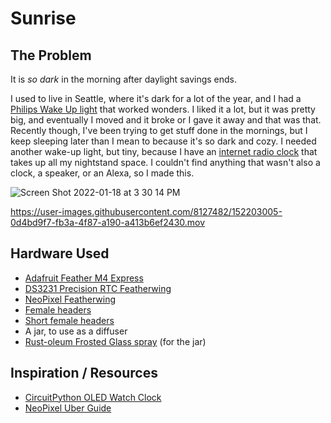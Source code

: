# Sunrise

## The Problem

It is _so dark_ in the morning after daylight savings ends.

I used to live in Seattle, where it's dark for a lot of the year, and I had a [Philips Wake Up light](https://www.usa.philips.com/c-p/HF3471_60/wake-up-light) that worked wonders. I liked it a lot, but it was pretty big, and eventually I moved and it broke or I gave it away and that was that. Recently though, I've been trying to get stuff done in the mornings, but I keep sleeping later than I mean to because it's so dark and cozy. I needed another wake-up light, but tiny, because I have an [internet radio clock](https://gracedigital.com/products/mondo-elite) that takes up all my nightstand space. I couldn't find anything that wasn't also a clock, a speaker, or an Alexa, so I made this.

![Screen Shot 2022-01-18 at 3 30 14 PM](https://user-images.githubusercontent.com/8127482/151877503-8efa9e8c-8d88-4a2f-bf6f-f122afca6e94.png)


https://user-images.githubusercontent.com/8127482/152203005-0d4bd9f7-fb3a-4f87-a190-a413b6ef2430.mov



## Hardware Used

- [Adafruit Feather M4 Express](https://www.adafruit.com/product/3857)
- [DS3231 Precision RTC Featherwing](https://www.adafruit.com/product/3028)
- [NeoPixel Featherwing](https://www.adafruit.com/product/2945)
- [Female headers](https://www.adafruit.com/product/2886)
- [Short female headers](https://www.adafruit.com/product/2940)
- A jar, to use as a diffuser
- [Rust-oleum Frosted Glass spray](https://www.rustoleum.com/product-catalog/consumer-brands/specialty/frosted-glass-spray/) (for the jar)

## Inspiration / Resources

- [CircuitPython OLED Watch Clock](https://learn.adafruit.com/circuitpython-oled-watch/overview)
- [NeoPixel Uber Guide](https://learn.adafruit.com/adafruit-neopixel-uberguide/python-circuitpython)
